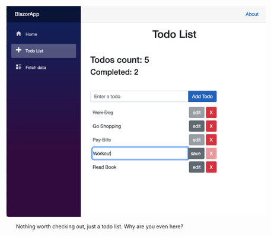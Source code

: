 <div style="text-align: center; width: 100%;">
    <div style='margin: 0 auto; width: 700px'  >
        <img src="https://raw.githubusercontent.com/gregoriB/todo-list-dotnet-blazor/master/Shared/screenshot.png" alt="todo list"/>
    </div>

Nothing worth checking out, just a todo list.  Why are you even here?

</div>
